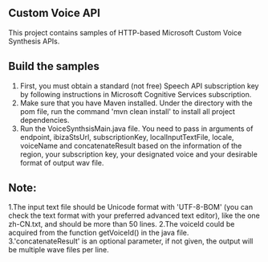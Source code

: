 ## Custom Voice API

This project contains samples of HTTP-based Microsoft Custom Voice Synthesis APIs.
 
## Build the samples

1. First, you must obtain a standard (not free) Speech API subscription key by following instructions in Microsoft Cognitive Services subscription.
2. Make sure that you have Maven installed. Under the directory with the pom file, run the command 'mvn clean install' to install all project dependencies.
3. Run the VoiceSynthsisMain.java file. You need to pass in arguments of endpoint, ibizaStsUrl, subscriptionKey, localInputTextFile, locale, voiceName and concatenateResult based on the information of the region, your subscription key, your designated voice and your desirable format of output wav file.

## Note:

1.The input text file should be Unicode format with 'UTF-8-BOM' (you can check the text format with your preferred advanced text editor), like the one zh-CN.txt, and should be more than 50 lines.
2.The voiceId could be acquired from the function getVoiceId() in the java file.
3.'concatenateResult' is an optional parameter, if not given, the output will be multiple wave files per line.
